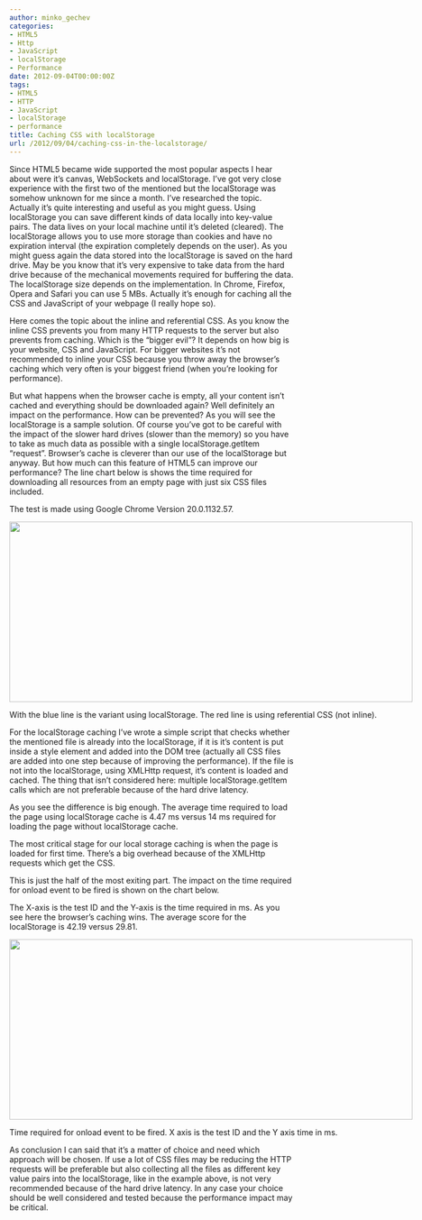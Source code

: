 ```yaml
---
author: minko_gechev
categories:
- HTML5
- Http
- JavaScript
- localStorage
- Performance
date: 2012-09-04T00:00:00Z
tags:
- HTML5
- HTTP
- JavaScript
- localStorage
- performance
title: Caching CSS with localStorage
url: /2012/09/04/caching-css-in-the-localstorage/
---
```


Since HTML5 became wide supported the most popular aspects I hear about were it&#8217;s canvas, WebSockets and localStorage. I&#8217;ve got very close experience with the first two of the mentioned but the localStorage was somehow unknown for me since a month. I&#8217;ve researched the topic. Actually it&#8217;s quite interesting and useful as you might guess. Using localStorage you can save different kinds of data locally into key-value pairs. The data lives on your local machine until it&#8217;s deleted (cleared). The localStorage allows you to use more storage than cookies and have no expiration interval (the expiration completely depends on the user). As you might guess again the data stored into the localStorage is saved on the hard drive. May be you know that it&#8217;s very expensive to take data from the hard drive because of the mechanical movements required for buffering the data. The localStorage size depends on the implementation. In Chrome, Firefox, Opera and Safari you can use 5 MBs. Actually it&#8217;s enough for caching all the CSS and JavaScript of your webpage (I really hope so).

Here comes the topic about the inline and referential CSS. As you know the inline CSS prevents you from many HTTP requests to the server but also prevents from caching. Which is the &#8220;bigger evil&#8221;? It depends on how big is your website, CSS and JavaScript. For bigger websites it&#8217;s not recommended to inline your CSS because you throw away the browser&#8217;s caching which very often is your biggest friend (when you&#8217;re looking for performance).

But what happens when the browser cache is empty, all your content isn&#8217;t cached and everything should be downloaded again? Well definitely an impact on the performance. How can be prevented? As you will see the localStorage is a sample solution. Of course you&#8217;ve got to be careful with the impact of the slower hard drives (slower than the memory) so you have to take as much data as possible with a single localStorage.getItem &#8220;request&#8221;. Browser&#8217;s cache is cleverer than our use of the localStorage but anyway. But how much can this feature of HTML5 can improve our performance? The line chart below is shows the time required for downloading all resources from an empty page with just six CSS files included.

The test is made using Google Chrome Version 20.0.1132.57.

<div id="attachment_174" style="width: 725px" class="wp-caption alignnone">
  <a href="/images/legacy/uploads2012/09/loading.png"><img class="size-full wp-image-174 " title="Downloading required data" src="/images/legacy/uploads2012/09/loading.png" alt="" width="715" height="320" /></a><p class="wp-caption-text">
    With the blue line is the variant using localStorage. The red line is using referential CSS (not inline).
  </p>
</div>

For the localStorage caching I&#8217;ve wrote a simple script that checks whether the mentioned file is already into the localStorage, if it is it&#8217;s content is put inside a style element and added into the DOM tree (actually all CSS files are added into one step because of improving the performance). If the file is not into the localStorage, using XMLHttp request, it&#8217;s content is loaded and cached. The thing that isn&#8217;t considered here: multiple localStorage.getItem calls which are not preferable because of the hard drive latency.

As you see the difference is big enough. The average time required to load the page using localStorage cache is 4.47 ms versus 14 ms required for loading the page without localStorage cache.

The most critical stage for our local storage caching is when the page is loaded for first time. There&#8217;s a big overhead because of the XMLHttp requests which get the CSS.

This is just the half of the most exiting part. The impact on the time required for onload event to be fired is shown on the chart below.

The X-axis is the test ID and the Y-axis is the time required in ms. As you see here the browser&#8217;s caching wins. The average score for the localStorage is 42.19 versus 29.81.

<div id="attachment_175" style="width: 725px" class="wp-caption alignnone">
  <a href="/images/legacy/uploads2012/09/onload2.png"><img class="size-full wp-image-175 " title="Time required for onload event to be fired. X axis is the test ID and the Y axis time in ms. " src="/images/legacy/uploads2012/09/onload2.png" alt="" width="715" height="320" /></a><p class="wp-caption-text">
    Time required for onload event to be fired. X axis is the test ID and the Y axis time in ms.
  </p>
</div>

As conclusion I can said that it&#8217;s a matter of choice and need which approach will be chosen. If use a lot of CSS files may be reducing the HTTP requests will be preferable but also collecting all the files as different key value pairs into the localStorage, like in the example above, is not very recommended because of the hard drive latency. In any case your choice should be well considered and tested because the performance impact may be critical.
